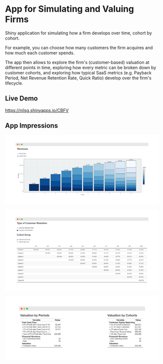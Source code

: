 # App for Simulating and Valuing Firms

Shiny application for simulating how a firm develops over time, cohort by cohort. 
 
For example, you can choose how many customers the firm acquires and how much each customer spends.

The app then allows to explore the firm's (customer-based) valuation at different points in time, exploring how every metric can be broken down by customer cohorts, and exploring how typical SaaS metrics (e.g. Payback Period, Net Revenue Retention Rate, Quick Ratio) develop over the firm's lifecycle.

## Live Demo

https://nilsg.shinyapps.io/CBFV

## App Impressions

![](img/app_impression_1.png)

![](img/app_impression_2.png)

![](img/app_impression_3.png)
